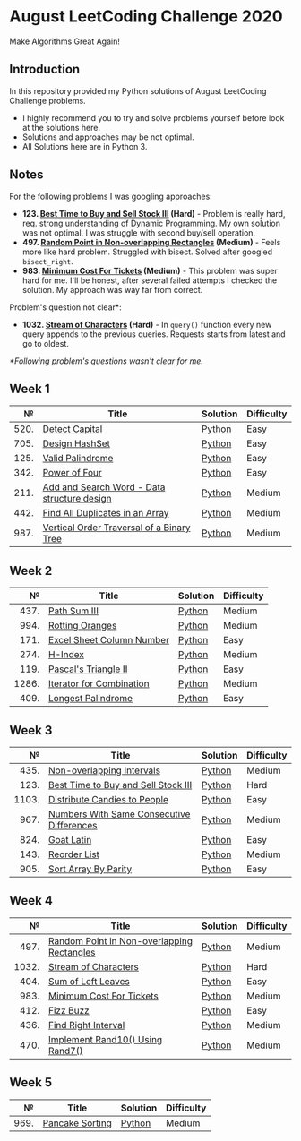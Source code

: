 # August LeetCoding Challenge 2020
Make Algorithms Great Again!

## Introduction
In this repository provided my Python solutions of August LeetCoding Challenge problems. 
- I highly recommend you to try and solve problems yourself before look at the solutions here.
- Solutions and approaches may be not optimal.
- All Solutions here are in Python 3.

## Notes
For the following problems I was googling approaches:
* <b>123\. <ins>Best Time to Buy and Sell Stock III</ins> (Hard)</b> - Problem is really hard, req. strong understanding of Dynamic Programming. My own solution was not optimal. I was struggle with second buy/sell operation.
* <b>497\. <ins>Random Point in Non-overlapping Rectangles</ins> (Medium)</b> - Feels more like hard problem. Struggled with bisect. Solved after googled `bisect_right`.
* <b>983\. <ins>Minimum Cost For Tickets</ins> (Medium)</b> - This problem was super hard for me. I'll be honest, after several failed attempts I checked the solution. My approach was way far from correct.


Problem's question not clear*:
* <b>1032\. <ins>Stream of Characters</ins> (Hard)</b>  - In `query()` function every new query appends to the previous queries. Requests starts from latest and go to oldest.

_*Following problem's questions wasn't clear for me._

## Week 1
|№|Title|Solution|Difficulty|
| ----: | --- | --- | --- |
|520.|[Detect Capital](https://leetcode.com/problems/detect-capital/)|[Python](/Week%201/520.DetectCapital.py)|Easy|
|705.|[Design HashSet](https://leetcode.com/problems/design-hashset/)|[Python](/Week%201/705.DesignHashSet.py)|Easy|
|125.|[Valid Palindrome](https://leetcode.com/problems/valid-palindrome/)|[Python](/Week%201/125.ValidPalindrome.py)|Easy|
|342.|[Power of Four](https://leetcode.com/problems/power-of-four/)|[Python](/Week%201/342.PowerofFour.py)|Easy|
|211.|[Add and Search Word - Data structure design](https://leetcode.com/problems/add-and-search-word-data-structure-design/)|[Python](/Week%201/211.AddandSearchWord-Datastructuredesign.py)|Medium|
|442.|[Find All Duplicates in an Array](https://leetcode.com/problems/find-all-duplicates-in-an-array/)|[Python](/Week%201/442.FindAllDuplicatesinanArray.py)|Medium|
|987.|[Vertical Order Traversal of a Binary Tree](https://leetcode.com/problems/vertical-order-traversal-of-a-binary-tree/)|[Python](/Week%201/987.VerticalOrderTraversalofaBinaryTree.py)|Medium|

## Week 2
|№|Title|Solution|Difficulty|
| ----: | --- | --- | --- |
|437.|[Path Sum III](https://leetcode.com/problems/path-sum-iii/)|[Python](/Week%202/437.PathSumIII.py)|Medium|
|994.|[Rotting Oranges](https://leetcode.com/problems/rotting-oranges/)|[Python](/Week%202/994.RottingOranges.py)|Medium|
|171.|[Excel Sheet Column Number](https://leetcode.com/problems/excel-sheet-column-number/)|[Python](/Week%202/171.ExcelSheetColumnNumber.py)|Easy|
|274.|[H-Index](https://leetcode.com/problems/h-index/)|[Python](/Week%202/274.H-Index.py)|Medium|
|119.|[Pascal's Triangle II](https://leetcode.com/problems/pascals-triangle-ii/)|[Python](/Week%202/119.PascalsTriangleII.py)|Easy|
|1286.|[Iterator for Combination](https://leetcode.com/problems/iterator-for-combination/)|[Python](/Week%202/1286.IteratorforCombination.py)|Medium|
|409.|[Longest Palindrome](https://leetcode.com/problems/longest-palindrome/)|[Python](/Week%202/409.LongestPalindrome.py)|Easy|

## Week 3
|№|Title|Solution|Difficulty|
| ----: | --- | --- | --- |
|435.|[Non-overlapping Intervals](https://leetcode.com/problems/non-overlapping-intervals/)|[Python](/Week%203/435.Non-overlappingIntervals.py)|Medium|
|123.|[Best Time to Buy and Sell Stock III](https://leetcode.com/problems/best-time-to-buy-and-sell-stock-iii/)|[Python](/Week%203/123.BestTimetoBuyandSellStockIII.py)|Hard|
|1103.|[Distribute Candies to People](https://leetcode.com/problems/distribute-candies-to-people/)|[Python](/Week%203/1103.DistributeCandiestoPeople.py)|Easy|
|967.|[Numbers With Same Consecutive Differences](https://leetcode.com/problems/numbers-with-same-consecutive-differences/)|[Python](/Week%203/967.NumbersWithSameConsecutiveDifferences.py)|Medium|
|824.|[Goat Latin](https://leetcode.com/problems/goat-latin/)|[Python](/Week%203/824.GoatLatin.py)|Easy|
|143.|[Reorder List](https://leetcode.com/problems/reorder-list/)|[Python](/Week%203/143.ReorderList.py)|Medium|
|905.|[Sort Array By Parity](https://leetcode.com/problems/sort-array-by-parity/)|[Python](/Week%203/905.SortArrayByParity.py)|Easy|

## Week 4
|№|Title|Solution|Difficulty|
| ----: | --- | --- | --- |
|497.|[Random Point in Non-overlapping Rectangles](https://leetcode.com/problems/random-point-in-non-overlapping-rectangles/)|[Python](/Week%204/497.RandomPointinNon-overlappingRectangles.py)|Medium|
|1032.|[Stream of Characters](https://leetcode.com/problems/stream-of-characters/)|[Python](/Week%204/1032.StreamofCharacters.py)|Hard|
|404.|[Sum of Left Leaves](https://leetcode.com/problems/sum-of-left-leaves/)|[Python](/Week%204/404.SumofLeftLeaves.py)|Easy|
|983.|[Minimum Cost For Tickets](https://leetcode.com/problems/minimum-cost-for-tickets/)|[Python](/Week%204/983.MinimumCostForTickets.py)|Medium|
|412.|[Fizz Buzz](https://leetcode.com/problems/fizz-buzz/)|[Python](/Week%204/412.FizzBuzz.py)|Easy|
|436.|[Find Right Interval](https://leetcode.com/problems/find-right-interval/)|[Python](/Week%204/436.FindRightInterval.py)|Medium|
|470.|[Implement Rand10() Using Rand7()](https://leetcode.com/problems/implement-rand10-using-rand7/)|[Python](/Week%204/470.ImplementRand10()UsingRand7().py)|Medium|

## Week 5
|№|Title|Solution|Difficulty|
| ----: | --- | --- | --- |
|969.|[Pancake Sorting](https://leetcode.com/problems/pancake-sorting/)|[Python](/Week%205/969.PancakeSorting.py)|Medium|
